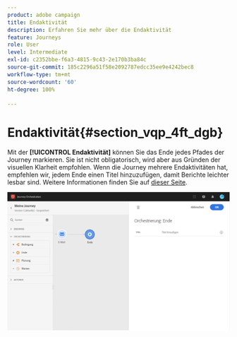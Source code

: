 ```yaml
---
product: adobe campaign
title: Endaktivität
description: Erfahren Sie mehr über die Endaktivität
feature: Journeys
role: User
level: Intermediate
exl-id: c2352bbe-f6a3-4815-9c43-2e170b3ba84c
source-git-commit: 185c2296a51f58e2092787edcc35ee9e4242bec8
workflow-type: tm+mt
source-wordcount: '60'
ht-degree: 100%

---
```


# Endaktivität{#section_vqp_4ft_dgb}

Mit der **[!UICONTROL Endaktivität]** können Sie das Ende jedes Pfades der Journey markieren. Sie ist nicht obligatorisch, wird aber aus Gründen der visuellen Klarheit empfohlen. Wenn die Journey mehrere Endaktivitäten hat, empfehlen wir, jedem Ende einen Titel hinzuzufügen, damit Berichte leichter lesbar sind. Weitere Informationen finden Sie auf [dieser Seite](../reporting/about-journey-reports.md).

![](../assets/journey54.png)
